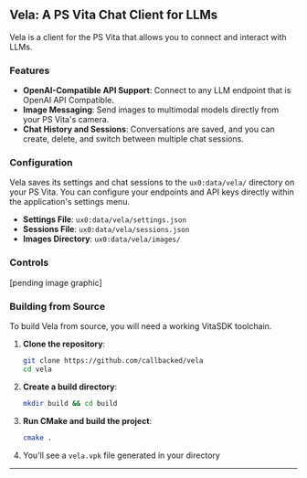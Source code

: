 ## Vela: A PS Vita Chat Client for LLMs

Vela is a client for the PS Vita that allows you to connect and interact with LLMs.

### Features

*   **OpenAI-Compatible API Support**: Connect to any LLM endpoint that is OpenAI API Compatible.
*   **Image Messaging**: Send images to multimodal models directly from your PS Vita's camera. 
*   **Chat History and Sessions**: Conversations are saved, and you can create, delete, and switch between multiple chat sessions.


### Configuration

Vela saves its settings and chat sessions to the `ux0:data/vela/` directory on your PS Vita. You can configure your endpoints and API keys directly within the application's settings menu.

*   **Settings File**: `ux0:data/vela/settings.json`
*   **Sessions File**: `ux0:data/vela/sessions.json`
*   **Images Directory**: `ux0:data/vela/images/`

### Controls

[pending image graphic]


### Building from Source

To build Vela from source, you will need a working VitaSDK toolchain.

1.  **Clone the repository**:
    ```bash
    git clone https://github.com/callbacked/vela
    cd vela
    ```

2.  **Create a build directory**:
    ```bash
    mkdir build && cd build
    ```

3.  **Run CMake and build the project**:
    ```bash
    cmake .
    ```

4.  You'll see a `vela.vpk` file generated in your directory



---
